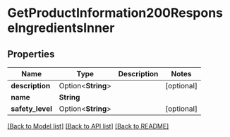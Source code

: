 # GetProductInformation200ResponseIngredientsInner

## Properties

Name | Type | Description | Notes
------------ | ------------- | ------------- | -------------
**description** | Option<**String**> |  | [optional]
**name** | **String** |  | 
**safety_level** | Option<**String**> |  | [optional]

[[Back to Model list]](../README.md#documentation-for-models) [[Back to API list]](../README.md#documentation-for-api-endpoints) [[Back to README]](../README.md)


